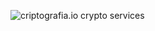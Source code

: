 ![criptografia.io crypto services](https://raw.githubusercontent.com/criptografia-io/.github/main/profile/qrcode-logo-png-transp.png?raw=true)
